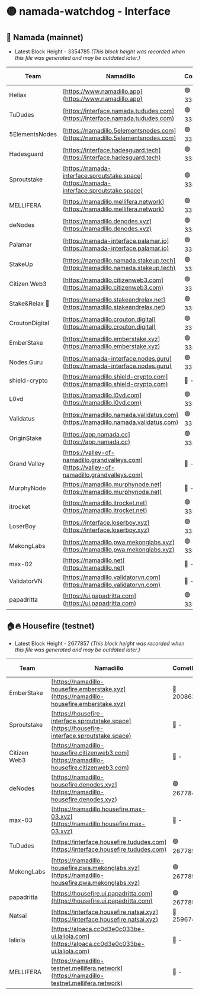 # 🟡 namada-watchdog - Interface

## 🚀 Namada (mainnet)
- Latest Block Height - 3354785 *(This block height was recorded when this file was generated and may be outdated later.)*

| Team | Namadillo | CometBFT | Indexer | MASP Indexer |
|-|-|-|-|-|
| Heliax | [https://www.namadillo.app](https://www.namadillo.app) | 🟢 3354762 | 🟢 3354762 | 🟢 3354761 |
| TuDudes | [https://interface.namada.tududes.com](https://interface.namada.tududes.com) | 🟢 3354762 | 🟢 3354761 | 🟢 3354761 |
| 5ElementsNodes | [https://namadillo.5elementsnodes.com](https://namadillo.5elementsnodes.com) | 🟢 3354762 | 🟢 3354762 | 🟢 3354762 |
| Hadesguard | [https://interface.hadesguard.tech](https://interface.hadesguard.tech) | 🟢 3354763 | 🟢 3354762 | 🟢 3354762 |
| Sproutstake | [https://namada-interface.sproutstake.space](https://namada-interface.sproutstake.space) | 🟢 3354763 | 🟢 3354763 | 🟢 3354763 |
| MELLIFERA | [https://namadillo.mellifera.network](https://namadillo.mellifera.network) | 🟢 3354764 | 🟢 3354764 | 🟢 3354764 |
| deNodes | [https://namadillo.denodes.xyz](https://namadillo.denodes.xyz) | 🟢 3354765 | 🟢 3354764 | 🟢 3354764 |
| Palamar | [https://namada-interface.palamar.io](https://namada-interface.palamar.io) | 🟢 3354765 | 🟢 3354765 | 🟢 3354765 |
| StakeUp | [https://namadillo.namada.stakeup.tech](https://namadillo.namada.stakeup.tech) | 🟢 3354766 | 🟢 3354766 | 🟢 3354766 |
| Citizen Web3 | [https://namadillo.citizenweb3.com](https://namadillo.citizenweb3.com) | 🟢 3354766 | 🟢 3354766 | 🟢 3354766 |
| Stake&Relax 🦥 | [https://namadillo.stakeandrelax.net](https://namadillo.stakeandrelax.net) | 🟢 3354767 | 🟢 3354767 | 🟢 3354767 |
| CroutonDigital | [https://namadillo.crouton.digital](https://namadillo.crouton.digital) | 🟢 3354767 | 🟢 3354767 | 🟢 3354767 |
| EmberStake | [https://namadillo.emberstake.xyz](https://namadillo.emberstake.xyz) | 🟢 3354768 | 🟢 3354768 | 🟢 3354768 |
| Nodes.Guru | [https://namada-interface.nodes.guru](https://namada-interface.nodes.guru) | 🟢 3354768 | 🟢 3354768 | 🟢 3354768 |
| shield-crypto | [https://namadillo.shield-crypto.com](https://namadillo.shield-crypto.com) | 🔴 - | 🔴 - | 🔴 - |
| L0vd | [https://namadillo.l0vd.com](https://namadillo.l0vd.com) | 🟢 3354774 | 🟢 3354773 | 🟢 3354774 |
| Validatus | [https://namadillo.namada.validatus.com](https://namadillo.namada.validatus.com) | 🟢 3354774 | 🟢 3354774 | 🟢 3354774 |
| OriginStake | [https://app.namada.cc](https://app.namada.cc) | 🟢 3354775 | 🟢 3354771 | 🟢 3354771 |
| Grand Valley | [https://valley-of-namadillo.grandvalleys.com](https://valley-of-namadillo.grandvalleys.com) | 🔴 - | 🟢 3354776 | 🟢 3354776 |
| MurphyNode | [https://namadillo.murphynode.net](https://namadillo.murphynode.net) | 🔴 - | 🔴 - | 🔴 - |
| itrocket | [https://namadillo.itrocket.net](https://namadillo.itrocket.net) | 🟢 3354779 | 🟢 3354779 | 🟢 3354779 |
| LoserBoy | [https://interface.loserboy.xyz](https://interface.loserboy.xyz) | 🟢 3354780 | 🟢 3354780 | 🟢 3354780 |
| MekongLabs | [https://namadillo.pwa.mekonglabs.xyz](https://namadillo.pwa.mekonglabs.xyz) | 🟢 3354780 | 🟢 3354780 | 🟢 3354780 |
| max-02 | [https://namadillo.net](https://namadillo.net) | 🔴 - | 🔴 - | 🔴 - |
| ValidatorVN | [https://namadillo.validatorvn.com](https://namadillo.validatorvn.com) | 🔴 - | 🔴 - | 🔴 - |
| papadritta | [https://ui.papadritta.com](https://ui.papadritta.com) | 🟢 3354785 | 🟢 3354785 | 🟢 3354785 |

## 🏠🔥 Housefire (testnet)
- Latest Block Height - 2677857 *(This block height was recorded when this file was generated and may be outdated later.)*

| Team | Namadillo | CometBFT | Indexer | MASP Indexer |
|-|-|-|-|-|
| EmberStake | [https://namadillo-housefire.emberstake.xyz](https://namadillo-housefire.emberstake.xyz) | 🔴 2008636 | 🔴 - | 🔴 - |
| Sproutstake | [https://housefire-interface.sproutstake.space](https://housefire-interface.sproutstake.space) | 🔴 - | 🔴 - | 🔴 - |
| Citizen Web3 | [https://namadillo-housefire.citizenweb3.com](https://namadillo-housefire.citizenweb3.com) | 🔴 - | 🔴 - | 🔴 - |
| deNodes | [https://namadillo-housefire.denodes.xyz](https://namadillo-housefire.denodes.xyz) | 🟢 2677847 | 🟢 2677846 | 🟢 2677846 |
| max-03 | [https://namadillo.housefire.max-03.xyz](https://namadillo.housefire.max-03.xyz) | 🔴 - | 🔴 - | 🔴 - |
| TuDudes | [https://interface.housefire.tududes.com](https://interface.housefire.tududes.com) | 🟢 2677855 | 🟢 2677855 | 🟢 2677855 |
| MekongLabs | [https://namadillo-housefire.pwa.mekonglabs.xyz](https://namadillo-housefire.pwa.mekonglabs.xyz) | 🟢 2677855 | 🟢 2677855 | 🟢 2677855 |
| papadritta | [https://housefire.ui.papadritta.com](https://housefire.ui.papadritta.com) | 🟢 2677857 | 🟢 2677857 | 🟢 2677857 |
| Natsai | [https://interface.housefire.natsai.xyz](https://interface.housefire.natsai.xyz) | 🔴 2596741 | 🔴 2596741 | 🔴 2596741 |
| laliola | [https://alpaca.cc0d3e0c033be-ui.laliola.com](https://alpaca.cc0d3e0c033be-ui.laliola.com) | 🔴 - | 🔴 - | 🔴 - |
| MELLIFERA | [https://namadillo-testnet.mellifera.network](https://namadillo-testnet.mellifera.network) | 🔴 - | 🟢 2677860 | 🔴 2607259 |

